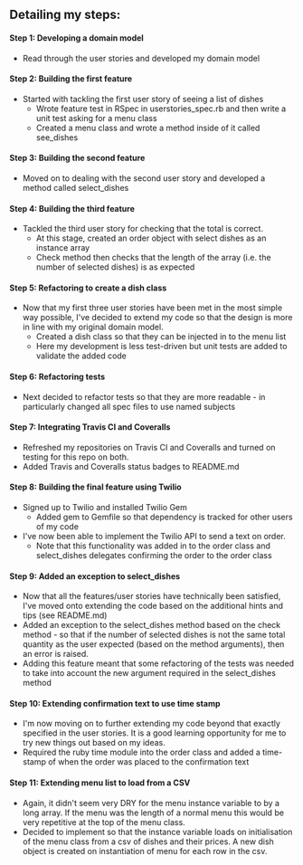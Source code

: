 Detailing my steps:
------------------

#### Step 1: Developing a domain model
- Read through the user stories and developed my domain model

#### Step 2: Building the first feature
- Started with tackling the first user story of seeing a list of dishes
  - Wrote feature test in RSpec in userstories_spec.rb and then write a unit test asking for a menu class
  - Created a menu class and wrote a method inside of it called see_dishes

#### Step 3: Building the second feature
- Moved on to dealing with the second user story and developed a method called select_dishes

#### Step 4: Building the third feature
- Tackled the third user story for checking that the total is correct.
  - At this stage, created an order object with select dishes as an instance array
  - Check method then checks that the length of the array (i.e. the number of selected dishes) is as expected

#### Step 5: Refactoring to create a dish class
- Now that my first three user stories have been met in the most simple way possible, I've decided to extend my code so that the design is more in line with my original domain model.
  - Created a dish class so that they can be injected in to the menu list
  - Here my development is less test-driven but unit tests are added to validate the added code

#### Step 6: Refactoring tests
- Next decided to refactor tests so that they are more readable - in particularly changed all spec files to use named subjects

#### Step 7: Integrating Travis CI and Coveralls
- Refreshed my repositories on Travis CI and Coveralls and turned on testing for this repo on both.
- Added Travis and Coveralls status badges to README.md

#### Step 8: Building the final feature using Twilio
- Signed up to Twilio and installed Twilio Gem
  - Added gem to Gemfile so that dependency is tracked for other users of my code
- I've now been able to implement the Twilio API to send a text on order.
  - Note that this functionality was added in to the order class and select_dishes delegates confirming the order to the order class

#### Step 9: Added an exception to select_dishes
- Now that all the features/user stories have technically been satisfied, I've moved onto extending the code based on the additional hints and tips (see README.md)
- Added an exception to the select_dishes method based on the check method - so that if the number of selected dishes is not the same total quantity as the user expected (based on the method arguments), then an error is raised.
- Adding this feature meant that some refactoring of the tests was needed to take into account the new argument required in the select_dishes method

#### Step 10: Extending confirmation text to use time stamp
- I'm now moving on to further extending my code beyond that exactly specified in the user stories. It is a good learning opportunity for me to try new things out based on my ideas.
- Required the ruby time module into the order class and added a time-stamp of when the order was placed to the confirmation text

#### Step 11: Extending menu list to load from a CSV
- Again, it didn't seem very DRY for the menu instance variable to by a long array. If the menu was the length of a normal menu this would be very repetitive at the top of the menu class.
- Decided to implement so that the instance variable loads on initialisation of the menu class from a csv of dishes and their prices. A new dish object is created on instantiation of menu for each row in the csv.
